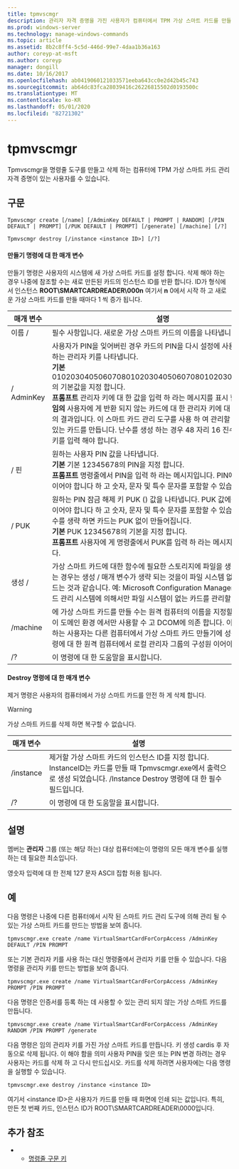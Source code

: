 ```yaml
---
title: tpmvscmgr
description: 관리자 자격 증명을 가진 사용자가 컴퓨터에서 TPM 가상 스마트 카드를 만들고 삭제 하는 데 사용할 수 있는 명령줄 도구인 tpmvscmgr에 대 한 참조 항목입니다.
ms.prod: windows-server
ms.technology: manage-windows-commands
ms.topic: article
ms.assetid: 8b2c8ff4-5c5d-446d-99e7-4daa1b36a163
author: coreyp-at-msft
ms.author: coreyp
manager: dongill
ms.date: 10/16/2017
ms.openlocfilehash: ab0419060121033571eeba643cc0e2d42b45c743
ms.sourcegitcommit: ab64dc83fca28039416c26226815502d0193500c
ms.translationtype: MT
ms.contentlocale: ko-KR
ms.lasthandoff: 05/01/2020
ms.locfileid: "82721302"
---
```

# <a name="tpmvscmgr"></a>tpmvscmgr

Tpmvscmgr을 명령줄 도구를 만들고 삭제 하는 컴퓨터에 TPM 가상 스마트 카드 관리 자격 증명이 있는 사용자를 수 있습니다.

## <a name="syntax"></a>구문

```
Tpmvscmgr create [/name] [/AdminKey DEFAULT | PROMPT | RANDOM] [/PIN DEFAULT | PROMPT] [/PUK DEFAULT | PROMPT] [/generate] [/machine] [/?]
```
```
Tpmvscmgr destroy [/instance <instance ID>] [/?]
```

#### <a name="parameters-for-create-command"></a>만들기 명령에 대 한 매개 변수

만들기 명령은 사용자의 시스템에 새 가상 스마트 카드를 설정 합니다. 삭제 해야 하는 경우 나중에 참조할 수는 새로 만든된 카드의 인스턴스 ID를 반환 합니다. ID가 형식에서 인스턴스 **ROOT\SMARTCARDREADER\000n** 여기서 **n** 0에서 시작 하 고 새로운 가상 스마트 카드를 만들 때마다 1 씩 증가 됩니다.

|매개 변수|설명|
|---------|-----------|
|이름 /|필수 사항입니다. 새로운 가상 스마트 카드의 이름을 나타냅니다.|
|/ AdminKey|사용자가 PIN을 잊어버린 경우 카드의 PIN을 다시 설정에 사용할 수 있는 원하는 관리자 키를 나타냅니다.</br>**기본** 010203040506070801020304050607080102030405060708의 기본값을 지정 합니다.</br>**프롬프트** 관리자 키에 대 한 값을 입력 하 라는 메시지를 표시 합니다.</br>**임의** 사용자에 게 반환 되지 않는 카드에 대 한 관리자 키에 대 한 임의 설정의 결과입니다. 이 스마트 카드 관리 도구를 사용 하 여 관리할 수 없을 수도 있는 카드를 만듭니다. 난수를 생성 하는 경우 48 자리 16 진수도 관리자가 키를 입력 해야 합니다.|
|/ 핀|원하는 사용자 PIN 값을 나타냅니다.</br>**기본** 기본 12345678의 PIN을 지정 합니다.</br>**프롬프트** 명령줄에서 PIN을 입력 하 라는 메시지입니다. PIN에는 8 자 이상 이어야 합니다 하 고 숫자, 문자 및 특수 문자를 포함할 수 있습니다.|
|/ PUK|원하는 PIN 잠금 해제 키 PUK () 값을 나타냅니다. PUK 값에는 8 자 이상 이어야 합니다 하 고 숫자, 문자 및 특수 문자를 포함할 수 있습니다. 매개 변수를 생략 하면 카드는 PUK 없이 만들어집니다.</br>**기본** PUK 12345678의 기본을 지정 합니다.</br>**프롬프트** 사용자에 게 명령줄에서 PUK를 입력 하 라는 메시지를 표시 합니다.|
|생성 /|가상 스마트 카드에 대한 함수에 필요한 스토리지에 파일을 생성합니다. 하는 경우는 생성 / 매개 변수가 생략 되는 것을이 파일 시스템 없이 카드를 만드는 것과 같습니다. 예: Microsoft Configuration Manager는 스마트 카드 관리 시스템에 의해서만 파일 시스템이 없는 카드를 관리할 수 있습니다.|
|/machine|에 가상 스마트 카드를 만들 수는 원격 컴퓨터의 이름을 지정할 수 있습니다. 이 도메인 환경 에서만 사용할 수 고 DCOM에 의존 합니다. 이 명령을 실행 하는 사용자는 다른 컴퓨터에서 가상 스마트 카드 만들기에 성공 하려면 명령에 대 한 원격 컴퓨터에서 로컬 관리자 그룹의 구성원 이어야 합니다.|
|/?|이 명령에 대 한 도움말을 표시합니다.|

#### <a name="parameters-for-destroy-command"></a>Destroy 명령에 대 한 매개 변수

제거 명령은 사용자의 컴퓨터에서 가상 스마트 카드를 안전 하 게 삭제 합니다.

> [!WARNING]
> 가상 스마트 카드를 삭제 하면 복구할 수 없습니다.

|매개 변수|설명|
|---------|-----------|
|/instance|제거할 가상 스마트 카드의 인스턴스 ID를 지정 합니다. InstanceID는 카드를 만들 때 Tpmvscmgr.exe에서 출력으로 생성 되었습니다. /Instance Destroy 명령에 대 한 필수 필드입니다.|
|/?|이 명령에 대 한 도움말을 표시합니다.|

## <a name="remarks"></a>설명

멤버는 **관리자** 그룹 (또는 해당 하는) 대상 컴퓨터에는이 명령의 모든 매개 변수를 실행 하는 데 필요한 최소입니다.

영숫자 입력에 대 한 전체 127 문자 ASCII 집합 허용 됩니다.

## <a name="examples"></a>예

다음 명령은 나중에 다른 컴퓨터에서 시작 된 스마트 카드 관리 도구에 의해 관리 될 수 있는 가상 스마트 카드를 만드는 방법을 보여 줍니다.
```
tpmvscmgr.exe create /name VirtualSmartCardForCorpAccess /AdminKey DEFAULT /PIN PROMPT
```
또는 기본 관리자 키를 사용 하는 대신 명령줄에서 관리자 키를 만들 수 있습니다. 다음 명령을 관리자 키를 만드는 방법을 보여 줍니다.
```
tpmvscmgr.exe create /name VirtualSmartCardForCorpAccess /AdminKey PROMPT /PIN PROMPT
```
다음 명령은 인증서를 등록 하는 데 사용할 수 있는 관리 되지 않는 가상 스마트 카드를 만듭니다.
```
tpmvscmgr.exe create /name VirtualSmartCardForCorpAccess /AdminKey RANDOM /PIN PROMPT /generate
```
다음 명령은 임의 관리자 키를 가진 가상 스마트 카드를 만듭니다. 키 생성 cardis 후 자동으로 삭제 됩니다. 이 해야 함을 의미 사용자 PIN을 잊은 또는 PIN 변경 하려는 경우 사용자는 카드를 삭제 하 고 다시 만드십시오. 카드를 삭제 하려면 사용자에는 다음 명령을 실행할 수 있습니다.
```
tpmvscmgr.exe destroy /instance <instance ID> 
```
여기서 \<instance ID>은 사용자가 카드를 만들 때 화면에 인쇄 되는 값입니다. 특히, 만든 첫 번째 카드, 인스턴스 ID가 ROOT\SMARTCARDREADER\0000입니다.

## <a name="additional-references"></a>추가 참조

-   - [명령줄 구문 키](command-line-syntax-key.md)